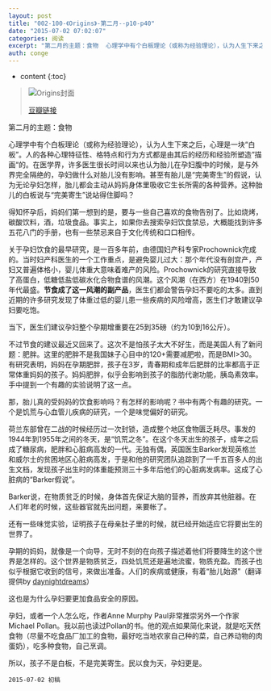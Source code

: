 ```yaml
---
layout: post
title: "002-100-《Origins》-第二月--p10-p40"
date: "2015-07-02 07:02:07"
categories: 阅读
excerpt: "第二月的主题：食物  心理学中有个白板理论（或称为经验理论），认为人生下来之后，心理是一块“白板”。人的各种心理特征性、格特点和行为方式都是由其后的经历和经验所塑造”描画“的。在医学界，许多医生很长时间以来也认为胎儿在孕妇腹中的时候，是与外界完全隔绝的，孕妇做什么对胎儿没有影响。甚至有胎儿是“完美寄生”的假说，认为无论孕妇怎样，胎儿都会主动从妈妈身体里吸收它生长所需的各种营养。这种胎儿的白板说与“完美寄生”说站得住脚吗？..."
auth: conge
---
```

* content
{:toc}

> ![Origins封面](/assets/images/阅读/118382-2d4776dafbd75c36.jpg)
> 
> [豆瓣链接](http://book.douban.com/subject/6566550/)


第二月的主题：食物

心理学中有个白板理论（或称为经验理论），认为人生下来之后，心理是一块“白板”。人的各种心理特征性、格特点和行为方式都是由其后的经历和经验所塑造”描画“的。在医学界，许多医生很长时间以来也认为胎儿在孕妇腹中的时候，是与外界完全隔绝的，孕妇做什么对胎儿没有影响。甚至有胎儿是“完美寄生”的假说，认为无论孕妇怎样，胎儿都会主动从妈妈身体里吸收它生长所需的各种营养。这种胎儿的白板说与“完美寄生”说站得住脚吗？

得知怀孕后，妈妈们第一想到的是，要与一些自己喜欢的食物告别了。比如烧烤，碳酸饮料，酒，垃圾食品。事实上，如果你去搜索孕妇饮食禁忌，大概能找到许多五花八门的手册，也有一些禁忌来自于文化传统和口口相传。

关于孕妇饮食的最早研究，是一百多年前，由德国妇产科专家Prochownick完成的。当时妇产科医生的一个工作重点，是避免婴儿过大：那个年代没有剖宫产，产妇又普遍体格小，婴儿体重大意味着难产的风险。Prochownick的研究直接导致了高蛋白，低糖低盐低碳水化合物食谱的风潮。这个风潮（在西方）在1940到50年代最盛。**节食成了这一风潮的副产品**，医生们都会警告孕妇不要吃的太多。直到近期的许多研究发现了体重过低的婴儿患一些疾病的风险增高，医生们才敢建议孕妇要吃饱。

当下，医生们建议孕妇整个孕期增重要在25到35磅（约为10到16公斤）。

不过节食的建议最近又回来了。这次不是怕孩子太大不好生，而是美国人有了新问题：肥胖。这里的肥胖不是我国妹子心目中的120+需要减肥啦，而是BMI>30。有研究表明，妈妈在孕期肥胖，孩子在3岁，青春期和成年后肥胖的比率都高于正常体重妈妈的孩子。妈妈肥胖，似乎会影响到孩子的脂肪代谢功能，胰岛素效率。手中提到一个有趣的实验说明了这一点。

那，胎儿真的受妈妈的饮食影响吗？有怎样的影响呢？书中有两个有趣的研究。一个是饥荒与心血管儿疾病的研究，一个是味觉偏好的研究。

荷兰东部曾在二战的时候经历过一次封锁，造成整个地区食物匮乏耗尽。事发的1944年到1955年之间的冬天，是“饥荒之冬”。在这个冬天出生的孩子，成年之后成了糖尿病，肥胖和心脏病高发的一代。无独有偶，英国医生Barker发现英格兰和威尔士的贫困地区心脏病高发，于是和他的研究团队追踪到了一千五百多人的出生文档，发现孩子出生时的体重能预测三十多年后他们的心脏病发病率。这成了心脏病的“Barker假说”。

Barker说，在物质贫乏的时候，身体首先保证大脑的营养，而放弃其他脏器。在人们年老的时候，这些器官就先出问题，来要帐了。

还有一些味觉实验，证明孩子在母亲肚子里的时候，就已经开始适应它将要出生的世界了。

孕期的妈妈，就像是一个向导，无时不刻的在向孩子描述着他们将要降生的这个世界是怎样的。这个世界是物质贫乏，四处饥荒还是遍地流蜜，物质充盈。而孩子也似乎根据它收到的信号，来做出准备。人们的疾病或健康，有着“胎儿始源”（翻译提供by [daynightdreams](http://www.jianshu.com/users/fdb34906c754)）

这也是为什么孕妇要更加食品安全的原因。

孕妇，或者一个人怎么吃，作者Anne Murphy Paul非常推崇另外一个作家 Michael Pollan。我以前也读过Pollan的书。他的观点如果简化来说，就是吃天然食物（尽量不吃食品厂加工的食物，最好吃当地农家自己种的菜，自己养动物的肉蛋奶），吃多种食物，自己烹调。

所以，孩子不是白板，不是完美寄生。民以食为天，孕妇更是。

```
2015-07-02 初稿
```
